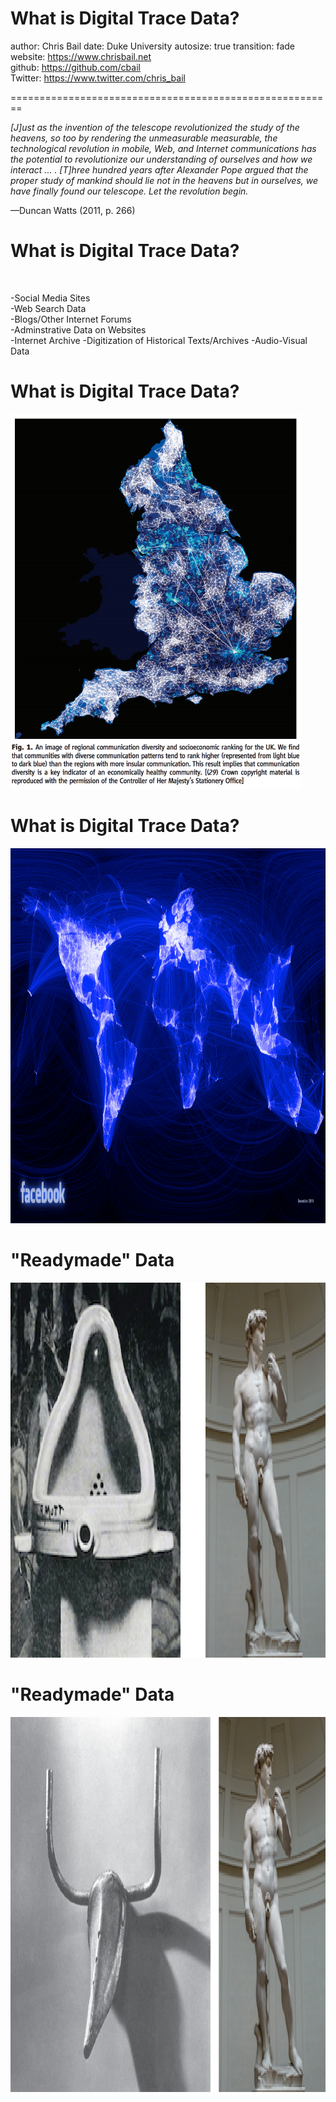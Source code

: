 <style>
.reveal section p {
  color: black;
  font-size: .7em;
  font-family: 'Helvetica'; #this is the font/color of text in slides
}


.section .reveal .state-background {
    background: white;}
.section .reveal h1,
.section .reveal p {
    color: black;
    position: relative;
    top: 4%;}


</style>


What is Digital Trace Data?
========================================================
author: Chris Bail 
date: Duke University
autosize: true
transition: fade  
  website: https://www.chrisbail.net  
  github: https://github.com/cbail  
  Twitter: https://www.twitter.com/chris_bail



========================================================
&nbsp;

*[J]ust as the invention of the telescope revolutionized
the study of the heavens, so too by rendering the
unmeasurable measurable, the technological revolution
in mobile, Web, and Internet communications
has the potential to revolutionize our understanding
of ourselves and how we interact ... .
[T]hree hundred years after Alexander Pope argued
that the proper study of mankind should lie
not in the heavens but in ourselves, we have finally
found our telescope. Let the revolution begin.*  

—Duncan Watts (2011, p. 266)

What is Digital Trace Data?
========================================================
&nbsp;


-Social Media Sites  
-Web Search Data  
-Blogs/Other Internet Forums  
-Adminstrative Data on Websites  
-Internet Archive
-Digitization of Historical Texts/Archives
-Audio-Visual Data  

What is Digital Trace Data?
========================================================

<img src="Eagle et al.png" height="600" />


What is Digital Trace Data?
========================================================

<img src="Facebook Map.png" height="600" />



"Readymade" Data
========================================================

<img src="readymade.png" height="600" />

"Readymade" Data
========================================================


<img src="realreadymade.png" height="600" />



